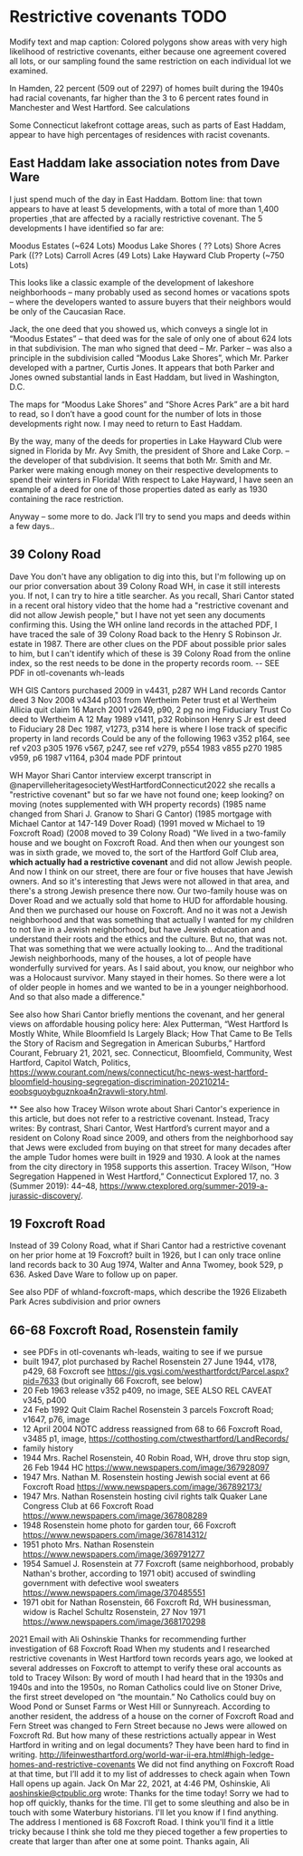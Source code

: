 # Restrictive covenants TODO 

Modify text and map caption:
Colored polygons show areas with very high likelihood of restrictive covenants, either because one agreement covered all lots, or our sampling found the same restriction on each individual lot we examined.

In Hamden, 22 percent (509 out of 2297) of homes built during the 1940s had racial covenants, far higher than the 3 to 6 percent rates found in Manchester and West Hartford. See calculations

Some Connecticut lakefront cottage areas, such as parts of East Haddam, appear to have high percentages of residences with racist covenants.

## East Haddam lake association notes from Dave Ware
I just spend much of the day in East Haddam.  Bottom line:  that town appears to have at least 5 developments, with a total of more than 1,400 properties ,that are affected by a racially restrictive covenant.  The 5 developments I have identified so far are:

Moodus Estates  (~624 Lots)
Moodus Lake Shores ( ?? Lots)
Shore Acres Park  ((?? Lots)
Carroll Acres  (49 Lots)
Lake Hayward Club Property  (~750 Lots)

This looks like a classic example of the development of lakeshore neighborhoods – many probably used as second homes or vacations spots – where the developers wanted to assure buyers that their neighbors would be only of the Caucasian Race.

Jack, the one deed that you showed us,  which conveys a single lot in “Moodus Estates” – that deed was for the sale of only one of about 624 lots in that subdivision.  The man who signed that deed – Mr. Parker – was also a principle in the subdivision called “Moodus Lake Shores”, which Mr. Parker developed with a partner, Curtis Jones. It appears that both Parker and Jones owned substantial lands in East Haddam, but lived in Washington, D.C.

The maps for “Moodus Lake Shores” and “Shore Acres Park” are a bit hard to read, so I don’t have a good count for the number of lots in those developments right now.  I may need to return to East Haddam.

By the way, many of the deeds for properties in Lake Hayward Club were signed in Florida by  Mr. Avy Smith, the president of Shore and Lake Corp. – the developer of that subdivision.  It seems that both Mr. Smith and Mr. Parker were making enough money on their respective developments to spend their winters in Florida!  With respect to Lake Hayward, I have seen an example of a deed for one of those properties dated as early as 1930 containing the race restriction.

Anyway – some more to do.  Jack I’ll try to send you maps and deeds within a few days..

## 39 Colony Road
Dave
You don't have any obligation to dig into this, but I'm following up on our prior conversation about 39 Colony Road WH, in case it still interests you. If not, I can try to hire a title searcher.
As you recall, Shari Cantor stated in a recent oral history video that the home had a "restrictive covenant and did not allow Jewish people," but I have not yet seen any documents confirming this.
Using the WH online land records in the attached PDF, I have traced the sale of 39 Colony Road back to the Henry S Robinson Jr. estate in 1987. There are other clues on the PDF about possible prior sales to him, but I can't identify which of these is 39 Colony Road from the online index, so the rest needs to be done in the property records room. -- SEE PDF in otl-covenants wh-leads

WH GIS
Cantors purchased 2009 in v4431, p287
WH Land records
Cantor deed 3 Nov 2008 v4344 p103 from Wertheim Peter trust et al
Wertheim Allicia quit claim 16 March 2001 v2649, p90, 2 pg no img
Fiduciary Trust Co deed to Wertheim A 12 May 1989 v1411, p32
Robinson Henry S Jr est deed to Fiduciary 28 Dec 1987, v1273, p314
here is where I lose track of specific property in land records
Could be any of the following
1963 v352 p164, see ref v203 p305
1976 v567, p247, see ref v279, p554
1983 v855 p270
1985 v959, p6
1987 v1164, p304
made PDF printout

WH Mayor Shari Cantor interview excerpt transcript in @napervilleheritagesocietyWestHartfordConnecticut2022
she recalls a "restrictive covenant" but so far we have not found one; keep looking?
on moving (notes supplemented with WH property records)
(1985 name changed from Shari J. Granow to Shari G Cantor)
(1985 mortgage with Michael Cantor at 147-149 Dover Road)
(1991 moved w Michael to 19 Foxcroft Road)
(2008 moved to 39 Colony Road)
"We lived in a two-family house and we bought on Foxcroft Road. And then when our youngest son was in sixth grade, we moved to, the sort of the Hartford Golf Club area, **which actually had a restrictive covenant** and did not allow Jewish people. And now I think on our street, there are four or five houses that have Jewish owners. And so it's interesting that Jews were not allowed in that area, and there's a strong Jewish presence there now. Our two-family house was on Dover Road and we actually sold that home to HUD for affordable housing. And then we purchased our house on Foxcroft. And no it was not a Jewish neighborhood and that was something that actually I wanted for my children to not live in a Jewish neighborhood, but have Jewish education and understand their roots and the ethics and the culture. But no, that was not. That was something that we were actually looking to... And the traditional Jewish neighborhoods, many of the houses, a lot of people have wonderfully survived for years. As I said about, you know, our neighbor who was a Holocaust survivor. Many stayed in their homes. So there were a lot of older people in homes and we wanted to be in a younger neighborhood. And so that also made a difference."

See also how Shari Cantor briefly mentions the covenant, and her general views on affordable housing policy here:
Alex Putterman, “West Hartford Is Mostly White, While Bloomfield Is Largely Black; How That Came to Be Tells the Story of Racism and Segregation in American Suburbs,” Hartford Courant, February 21, 2021, sec. Connecticut, Bloomfield, Community, West Hartford, Capitol Watch, Politics, https://www.courant.com/news/connecticut/hc-news-west-hartford-bloomfield-housing-segregation-discrimination-20210214-eoobsguoybguznkoa4n2ravwli-story.html.

** See also how Tracey Wilson wrote about Shari Cantor's experience in this article, but does not refer to a restrictive covenant. Instead, Tracy writes:
By contrast, Shari Cantor, West Hartford’s current mayor and a resident on Colony Road since 2009, and others from the neighborhood say that Jews were excluded from buying on that street for many decades after the ample Tudor homes were built in 1929 and 1930. A look at the names from the city directory in 1958 supports this assertion.
Tracey Wilson, “How Segregation Happened in West Hartford,” Connecticut Explored 17, no. 3 (Summer 2019): 44–48, https://www.ctexplored.org/summer-2019-a-jurassic-discovery/.

## 19 Foxcroft Road
Instead of 39 Colony Road, what if Shari Cantor had a restrictive covenant on her prior home at 19 Foxcroft?
built in 1926, but I can only trace online land records back to 30 Aug 1974, Walter and Anna Twomey, book 529, p 636. Asked Dave Ware to follow up on paper.

See also PDF of whland-foxcroft-maps, which describe the 1926 Elizabeth Park Acres subdivision and prior owners

## 66-68 Foxcroft Road, Rosenstein family
- see PDFs in otl-covenants wh-leads, waiting to see if we pursue
- built 1947, plot purchased by Rachel Rosenstein 27 June 1944, v178, p429, 68 Foxcroft see https://gis.vgsi.com/westhartfordct/Parcel.aspx?pid=7633 (but originally 66 Foxcroft, see below)
- 20 Feb 1963 release v352 p409, no image, SEE ALSO REL CAVEAT v345, p400
- 24 Feb 1992 Quit Claim Rachel Rosenstein 3 parcels Foxcroft Road; v1647, p76, image
- 12 April 2004 NOTC address reassigned from 68 to 66 Foxcroft Road, v3485 p1, image, https://cotthosting.com/ctwesthartford/LandRecords/
- family history
- 1944 Mrs. Rachel Rosenstein, 40 Robin Road, WH, drove thru stop sign, 26 Feb 1944 HC https://www.newspapers.com/image/367928097
- 1947 Mrs. Nathan M. Rosenstein hosting Jewish social event at 66 Foxcroft Road https://www.newspapers.com/image/367892173/
- 1947 Mrs. Nathan Rosenstein hosting civil rights talk Quaker Lane Congress Club at 66 Foxcroft Road https://www.newspapers.com/image/367808289
- 1948 Rosenstein home photo for garden tour, 66 Foxcroft https://www.newspapers.com/image/367814312/
- 1951 photo Mrs. Nathan Rosenstein https://www.newspapers.com/image/369791277
- 1954 Samuel J. Rosenstein at 77 Foxcroft (same neighborhood, probably Nathan's brother, according to 1971 obit) accused of swindling government with defective wool sweaters https://www.newspapers.com/image/370485551
- 1971 obit for Nathan Rosenstein, 66 Foxcroft Rd, WH businessman, widow is Rachel Schultz Rosenstein, 27 Nov 1971 https://www.newspapers.com/image/368170298



2021 Email with Ali Oshinskie
Thanks for recommending further investigation of 68 Foxcroft Road
When my students and I researched restrictive covenants in West Hartford town records years ago, we looked at several addresses on Foxcroft to attempt to verify these oral accounts as told to Tracey Wilson:
By word of mouth I had heard that in the 1930s and 1940s and into the 1950s, no Roman Catholics could live on Stoner Drive, the first street developed on “the mountain.” No Catholics could buy on Wood Pond or Sunset Farms or West Hill or Sunnyreach. According to another resident, the address of a house on the corner of Foxcroft Road and Fern Street was changed to Fern Street because no Jews were allowed on Foxcroft Rd. But how many of these restrictions actually appear in West Hartford in writing and on legal documents? They have been hard to find in writing.
http://lifeinwesthartford.org/world-war-ii-era.html#high-ledge-homes-and-restrictive-covenants
We did not find anything on Foxcroft Road at that time, but I’ll add it to my list of addresses to check again when Town Hall opens up again.
Jack
On Mar 22, 2021, at 4:46 PM, Oshinskie, Ali <aoshinskie@ctpublic.org> wrote:
Thanks for the time today!
Sorry we had to hop off quickly, thanks for the time. I'll get to some sleuthing and also be in touch with some Waterbury historians. I'll let you know if I find anything.
The address I mentioned is 68 Foxcroft Road. I think you'll find it a little tricky because I think she told me they pieced together a few properties to create that larger than after one at some point.
Thanks again,
Ali
